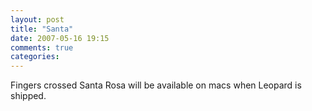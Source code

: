```yaml
---
layout: post
title: "Santa"
date: 2007-05-16 19:15
comments: true
categories: 
---
```


Fingers crossed Santa Rosa will be available on macs when Leopard is shipped.
